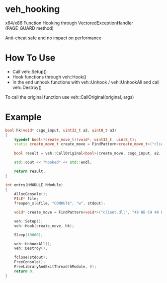 # veh_hooking
x64/x86 Function Hooking through VectoredExceptionHandler (PAGE_GUARD method)

Anti-cheat safe and no impact on performance

# How To Use
- Call veh::Setup()
- Hook functions through veh::Hook()
- In the end unhook functions with veh::Unhook / veh::UnhookAll and call veh::Destroy()

To call the original function use veh::CallOriginal<ReturnType>(original, args)

# Example

```cpp
bool hk(void* csgo_input, uint32_t a2, uint8_t a3)
{
    typedef bool(*create_move_t)(void*, uint32_t, uint8_t);
    static create_move_t create_move = FindPattern<create_move_t>("client.dll", "48 8B C4 48 89 48 08 55 53 41 56 41 57");
    
    bool result = veh::CallOriginal<bool>(create_move, csgo_input, a2, a3);

    std::cout << "hooked" << std::endl;

    return result;
}

int entry(HMODULE hModule)
{
    AllocConsole();
    FILE* file;
    freopen_s(&file, "CONOUT$", "w", stdout);

    void* create_move = FindPattern<void*>("client.dll", "48 8B C4 48 89 48 08 55 53 41 56 41 57");

    veh::Setup();
    veh::Hook(create_move, hk);

    Sleep(10000);

    veh::UnhookAll();
    veh::Destroy();

    fclose(stdout);
    FreeConsole();
    FreeLibraryAndExitThread(hModule, 0);
    return 0;
}
```
